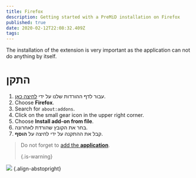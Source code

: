 ```yaml
---
title: Firefox
description: Getting started with a PreMiD installation on Firefox
published: true
date: 2020-02-12T22:08:32.409Z
tags:
---
```


The installation of the extension is very important as the application can not do anything by itself.

# התקן
1. עבור לדף ההורדות שלנו על ידי [לחיצה כאן](https://premid.app/downloads).
2. Choose **Firefox**.
3. Search for `about:addons`.
4. Click on the small gear icon in the upper right corner.
5. Choose **Install add-on from file**.
6. בחר את הקובץ שהורדת לאחרונה.
7. קבל את ההתקנה על ידי לחיצה על **הוסף**.

> Do not forget to [add the **application**](/install). 
> 
> {.is-warning}

![](https://img.icons8.com/color/2x/firefox.png) {.align-abstopright}
